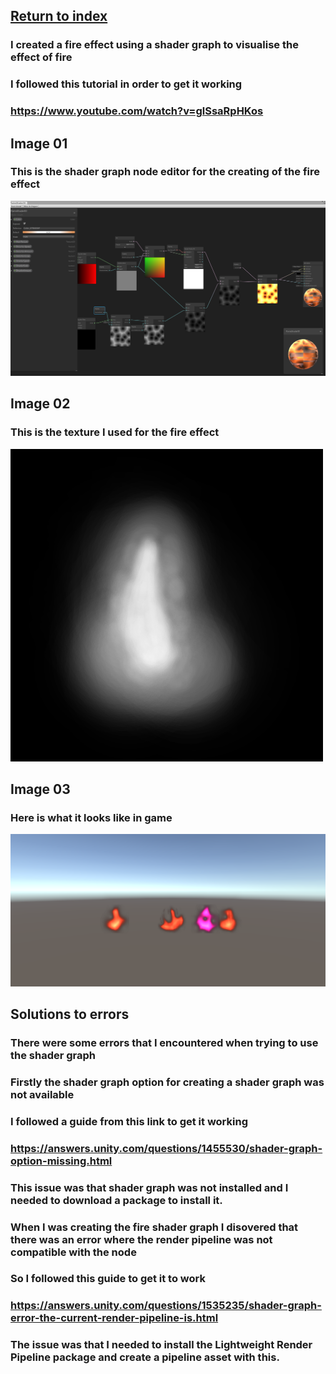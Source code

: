 ## <a href="project1">Return to index</a>

### I created a fire effect using a shader graph to visualise the effect of fire
### I followed this tutorial in order to get it working
### <a href="https://www.youtube.com/watch?v=glSsaRpHKos">https://www.youtube.com/watch?v=glSsaRpHKos</a>

## Image 01

### This is the shader graph node editor for the creating of the fire effect 
<img src="images/Fire02.png" alt="">

## Image 02

### This is the texture I used for the fire effect
<img src="images/fire03.png" alt="">

## Image 03

### Here is what it looks like in game
<img src="images/Fire01.png" alt="">


## Solutions to errors

### There were some errors that I encountered when trying to use the shader graph

### Firstly the shader graph option for creating a shader graph was not available
### I followed a guide from this link to get it working  
### <a href="https://answers.unity.com/questions/1455530/shader-graph-option-missing.html">https://answers.unity.com/questions/1455530/shader-graph-option-missing.html</a>
### This issue was that shader graph was not installed and I needed to download a package to install it.


### When I was creating the fire shader graph I disovered that there was an error where the render pipeline was not compatible with the node
### So I followed this guide to get it to work
### <a href="https://answers.unity.com/questions/1535235/shader-graph-error-the-current-render-pipeline-is.html">https://answers.unity.com/questions/1535235/shader-graph-error-the-current-render-pipeline-is.html</a>
### The issue was that I needed to install the Lightweight Render Pipeline package and create a pipeline asset with this.